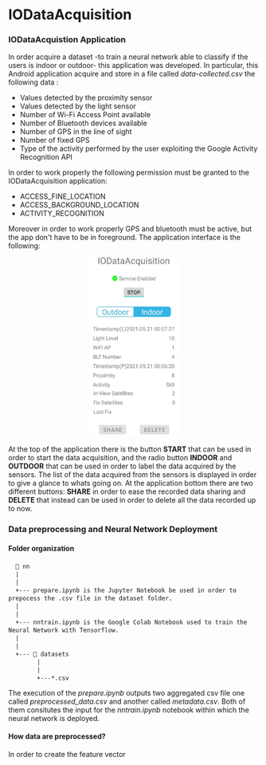 # IODataAcquisition
### IODataAcquistion Application
In order acquire a dataset -to train a neural network able to classify if the users is indoor or outdoor- this application was developed. In particular, this Android application acquire and store in a file called _data-collected.csv_ the following data :
* Values detected by the proximity sensor
* Values detected by the light sensor
* Number of Wi-Fi Access Point available
* Number of Bluetooth devices available
* Number of GPS in the line of sight 
* Number of fixed GPS
* Type of the activity performed by the user exploiting the Google Activity Recognition API

In order to work properly the following permission must be granted to the IODataAcquisition application:
* ACCESS_FINE_LOCATION
* ACCESS_BACKGROUND_LOCATION
* ACTIVITY_RECOGNITION


Moreover in order to work properly GPS and bluetooth must be active, but the app don't have to be in foreground. The application interface is the following: </br>
<p align="center">
  <img src="doc/ApplicationInterface.jpg" width="180" height="360">
</p>

At the top of the application there is the button **START** that can be used in order to start the data acquisition, and the radio button **INDOOR** and **OUTDOOR** that can be used in order to label the data acquired by the sensors. The list of the data acquired from the sensors is displayed in order to give a glance to whats going on. At the application bottom there are two different buttons: **SHARE** in order to ease the recorded data sharing and **DELETE** that instead can be used in order to delete all the data recorded up to now. 

### Data preprocessing and Neural Network Deployment 

#### Folder organization 

```
  📂 nn 
  |
  |
  +--- prepare.ipynb is the Jupyter Notebook be used in order to prepocess the .csv file in the dataset folder.
  |
  |
  +--- nntrain.ipynb is the Google Colab Notebook used to train the Neural Network with Tensorflow.  
  |
  |
  +--- 📂 datasets
        |
        |
        +---*.csv
```
The execution of the _prepare.ipynb_ outputs two aggregated csv file one called _preprocessed_data.csv_ and another called _metadata.csv_. Both of them consitutes the input for the _nntrain.ipynb_ notebook within which the neural network is deployed.
#### How data are preprocessed?
In order to create the feature vector
